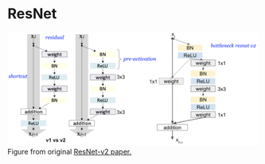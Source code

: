 # ResNet

![img1](vision\ResNet\images\img_resnet.png) Figure from original [ResNet-v2 paper.](https://arxiv.org/pdf/1603.05027.pdf)